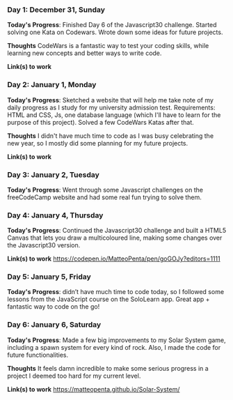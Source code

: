 <!-- # 100 Days Of Code - Log

### Day 0: February 30, 2016 (Example 1)
##### (delete me or comment me out)

**Today's Progress**: Fixed CSS, worked on canvas functionality for the app.

**Thoughts:** I really struggled with CSS, but, overall, I feel like I am slowly getting better at it. Canvas is still new for me, but I managed to figure out some basic functionality.

**Link to work:** [Calculator App](http://www.example.com) -->

### Day 1: December 31, Sunday

**Today's Progress**: Finished Day 6 of the Javascript30 challenge. Started solving one Kata on Codewars. Wrote down some ideas for future projects.

**Thoughts** CodeWars is a fantastic way to test your coding skills, while learning new concepts and better ways to write code.

**Link(s) to work**

### Day 2: January 1, Monday

**Today's Progress**: Sketched a website that will help me take note of my daily progress as I study for my university admission test. Requirements: HTML and CSS, Js, one database language (which I'll have to learn for the purpose of this project). Solved a few CodeWars Katas after that.

**Thoughts** I didn't have much time to code as I was busy celebrating the new year, so I mostly did some planning for my future projects.

**Link(s) to work**

### Day 3: January 2, Tuesday

**Today's Progress**: Went through some Javascript challenges on the freeCodeCamp website and had some real fun trying to solve them.

### Day 4: January 4, Thursday

**Today's Progress**: Continued the Javascript30 challenge and built a HTML5 Canvas that lets you draw a multicoloured line, making some changes over the Javascript30 version.

**Link(s) to work**
https://codepen.io/MatteoPenta/pen/goGOJy?editors=1111

### Day 5: January 5, Friday

**Today's Progress**: didn’t have much time to code today, so I followed some lessons from the JavaScript course on the SoloLearn app. Great app + fantastic way to code on the go!

### Day 6: January 6, Saturday

**Today's Progress**: Made a few big improvements to my Solar System game, including a spawn system for every kind of rock. Also, I made the code for future functionalities.

**Thoughts** It feels damn incredible to make some serious progress in a project I deemed too hard for my current level.

**Link(s) to work**
https://matteopenta.github.io/Solar-System/
